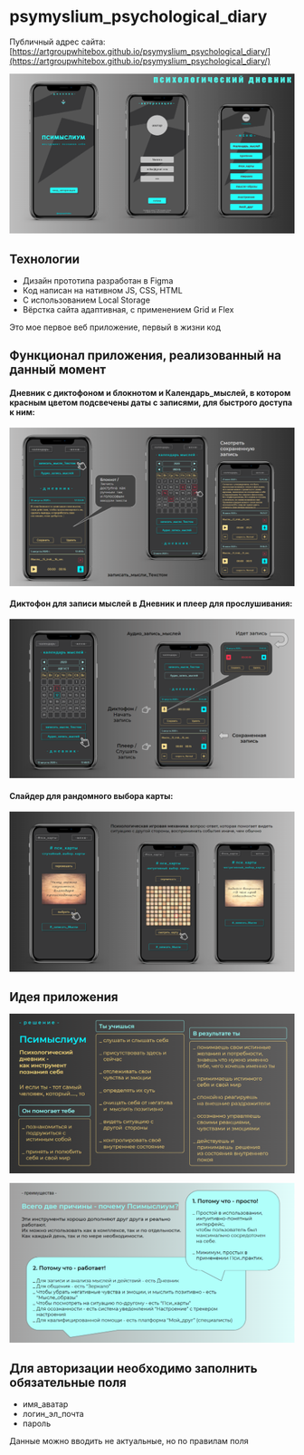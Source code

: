# psymyslium_psychological_diary

Публичный адрес сайта: [https://artgroupwhitebox.github.io/psymyslium_psychological_diary/](https://artgroupwhitebox.github.io/psymyslium_psychological_diary/)

![title](README/screenshots/title.png)

## Технологии

- Дизайн прототипа разработан в Figma 
- Код написан на нативном JS, CSS, HTML
- С использованием Local Storage 
- Вёрстка сайта адаптивная, с применением Grid и Flex

Это мое первое веб приложение, первый в жизни код

## Функционал приложения, реализованный на данный момент

#### Дневник с диктофоном и блокнотом и Календарь_мыслей, в котором красным цветом подсвечены даты с записями, для быстрого доступа к ним:
![diary_and_calendar](README/screenshots/diary_and_calendar.png)

#### Диктофон для записи мыслей в Дневник и плеер для прослушивания:
![voice_recorder_player](README/screenshots/voice_recorder_player.png)

#### Слайдер для рандомного выбора карты:
![random_or_intuitive_choice](README/screenshots/random_or_intuitive_choice.png)

## Идея приложения

![solution](README/screenshots/solution.png)

![advantages](README/screenshots/advantages.png)

## Для авторизации необходимо заполнить обязательные поля

- имя_аватар
- логин_эл_почта
- пароль

Данные можно вводить не актуальные, но по правилам поля
